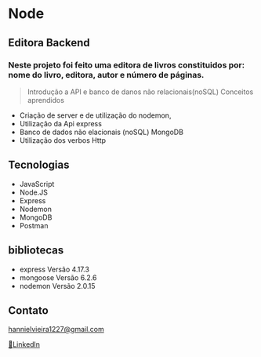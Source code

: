 # Node
## Editora Backend
### Neste projeto foi feito uma editora de livros constituidos por: nome do livro, editora, autor e número de páginas.

>Introdução a API e banco de danos não relacionais(noSQL)
>Conceitos aprendidos
- Criação de server e de utilização do nodemon,
- Utilização da Api express
- Banco de dados não elacionais (noSQL) MongoDB
- Utilização dos verbos Http

## Tecnologias

- JavaScript
- Node.JS
- Express
- Nodemon
- MongoDB
- Postman

## bibliotecas
-  express Versão 4.17.3
- mongoose Versão 6.2.6
- nodemon Versão 2.0.15

## Contato
hannielvieira1227@gmail.com

[🔗Linkedln](https://www.linkedin.com/in/hanniel-v-aa55a1232/)